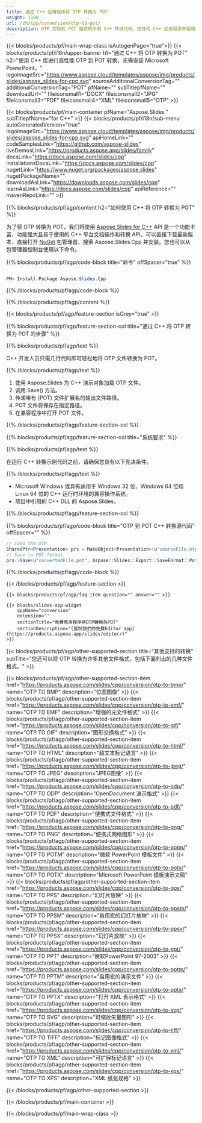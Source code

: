 ```yaml
---
title: 通过 C++ 应用程序将 OTP 转换为 POT
weight: 1190
url: /zh/cpp/conversion/otp-to-pot/ 
description: OTP 文档到 POT 格式的示例 C++ 转换代码。在任何 C++ 应用程序中使用示例代码进行批量 OTP 到 POT 的转换。
---
```


{{< blocks/products/pf/main-wrap-class isAutogenPage="true">}}
{{< blocks/products/pf/i18n/upper-banner h1="通过 C++ 将 OTP 转换为 POT" h2="使用 C++ 库进行高性能 OTP 到 POT 转换，无需安装 Microsoft PowerPoint。" logoImageSrc="https://www.aspose.cloud/templates/aspose/img/products/slides/aspose_slides-for-cpp.svg" sourceAdditionalConversionTag="" additionalConversionTag="POT" pfName="" subTitlepfName="" downloadUrl="" fileiconsmall1="DOCX" fileiconsmall2="JPG" fileiconsmall3="PDF" fileiconsmall4="XML" fileiconsmall5="OTP" >}}

{{< blocks/products/pf/main-container pfName="Aspose.Slides " subTitlepfName="for C++" >}}
{{< blocks/products/pf/i18n/sub-menu autoGeneratedVersion="true" logoImageSrc="https://www.aspose.cloud/templates/aspose/img/products/slides/aspose_slides-for-cpp.svg" apiHomeLink="" codeSamplesLink="https://github.com/aspose-slides" liveDemosLink="https://products.aspose.app/slides/family" docsLink="https://docs.aspose.com/slides/cpp" installationsDocsLink="https://docs.aspose.com/slides/cpp" nugetLink="https://www.nuget.org/packages/aspose.slides" nugetPackageName="" downloadAsLink="https://downloads.aspose.com/slides/cpp" learnAsLink="https://docs.aspose.com/slides/cpp" apiReference="" mavenRepoLink="" >}}

{{% blocks/products/pf/agp/content h2="如何使用 C++ 将 OTP 转换为 POT" %}}

 为了将 OTP 转换为 POT，我们将使用
 [Aspose.Slides for C++](https://products.aspose.com/slides/cpp)
 API 是一个功能丰富、功能强大且易于使用的 C++ 平台文档操作和转换 API。可以直接下载最新版本，直接打开
 [NuGet](https://www.nuget.org/packages/aspose.slides)
 包管理器，搜索
 Aspose.Slides.Cpp
 并安装。您也可以从包管理器控制台使用以下命令。

{{% blocks/products/pf/agp/code-block title="命令" offSpacer="true" %}}

```cs

PM> Install-Package Aspose.Slides.Cpp

```

{{% /blocks/products/pf/agp/code-block %}}

{{% /blocks/products/pf/agp/content %}}

{{< blocks/products/pf/agp/feature-section isGrey="true" >}}

{{% blocks/products/pf/agp/feature-section-col title="通过 C++ 将 OTP 转换为 POT 的步骤" %}}

{{% blocks/products/pf/agp/text %}}

 C++ 开发人员只需几行代码即可轻松地将 OTP 文件转换为 POT。

{{% /blocks/products/pf/agp/text %}}

1. 使用 Aspose.Slides 为 C++ 演示对象加载 OTP 文件。
1. 调用 Save() 方法。
1. 传递带有 (POT) 文件扩展名的输出文件路径。
1. POT 文件将保存在指定路径。
1. 在兼容程序中打开 POT 文件。

{{% /blocks/products/pf/agp/feature-section-col %}}

{{% blocks/products/pf/agp/feature-section-col title="系统要求" %}}

{{% blocks/products/pf/agp/text %}}

 在运行 C++ 转换示例代码之前，请确保您具有以下先决条件。

{{% /blocks/products/pf/agp/text %}}

- Microsoft Windows 或具有适用于 Windows 32 位、Windows 64 位和 Linux 64 位的 C++ 运行时环境的兼容操作系统。
- 项目中引用的 C++ DLL 的 Aspose.Slides。

{{% /blocks/products/pf/agp/feature-section-col %}}

{{% blocks/products/pf/agp/code-block title="OTP 到 POT C++ 转换源代码" offSpacer="" %}}

```cs
// Load the OTP.
SharedPtr<Presentation> prs = MakeObject<Presentation>(u"sourceFile.otp");
// Save in POT format.
prs->Save(u"convertedFile.pot", Aspose::Slides::Export::SaveFormat::Pot);

```

{{% /blocks/products/pf/agp/code-block %}}

{{< /blocks/products/pf/agp/feature-section >}}

    {{< blocks/products/pf/agp/faq-item question="" answer="" >}}
 

<!-- aboutfile Starts -->

<!-- aboutfile Ends -->

    {{< blocks/slides-app-widget 
        appName="conversion"
        extension=""
        sectionTitle="免費應用程序將OTP轉換為POT" 
        sectionDescription="[嘗試我們的免費Editor app](https://products.aspose.app/slides/editor/)" 
    >}}
    
{{< blocks/products/pf/agp/other-supported-section title="其他支持的转换" subTitle="您还可以将 OTP 转换为许多其他文件格式，包括下面列出的几种文件格式。" >}}

{{< blocks/products/pf/agp/other-supported-section-item href="https://products.aspose.com/slides/cpp/conversion/otp-to-bmp/" name="OTP TO BMP" description="位图图像" >}}
{{< blocks/products/pf/agp/other-supported-section-item href="https://products.aspose.com/slides/cpp/conversion/otp-to-emf/" name="OTP TO EMF" description="增强的元文件格式" >}}
{{< blocks/products/pf/agp/other-supported-section-item href="https://products.aspose.com/slides/cpp/conversion/otp-to-gif/" name="OTP TO GIF" description="图形交换格式" >}}
{{< blocks/products/pf/agp/other-supported-section-item href="https://products.aspose.com/slides/cpp/conversion/otp-to-html/" name="OTP TO HTML" description="超文本标记语言" >}}
{{< blocks/products/pf/agp/other-supported-section-item href="https://products.aspose.com/slides/cpp/conversion/otp-to-jpeg/" name="OTP TO JPEG" description="JPEG图像" >}}
{{< blocks/products/pf/agp/other-supported-section-item href="https://products.aspose.com/slides/cpp/conversion/otp-to-odp/" name="OTP TO ODP" description="OpenDocument 演示格式" >}}
{{< blocks/products/pf/agp/other-supported-section-item href="https://products.aspose.com/slides/cpp/conversion/otp-to-pdf/" name="OTP TO PDF" description="便携式文件格式" >}}
{{< blocks/products/pf/agp/other-supported-section-item href="https://products.aspose.com/slides/cpp/conversion/otp-to-png/" name="OTP TO PNG" description="便携式网络图形" >}}
{{< blocks/products/pf/agp/other-supported-section-item href="https://products.aspose.com/slides/cpp/conversion/otp-to-potm/" name="OTP TO POTM" description="微软 PowerPoint 模板文件" >}}
{{< blocks/products/pf/agp/other-supported-section-item href="https://products.aspose.com/slides/cpp/conversion/otp-to-potx/" name="OTP TO POTX" description="Microsoft PowerPoint 模板演示文稿" >}}
{{< blocks/products/pf/agp/other-supported-section-item href="https://products.aspose.com/slides/cpp/conversion/otp-to-pps/" name="OTP TO PPS" description="幻灯片放映" >}}
{{< blocks/products/pf/agp/other-supported-section-item href="https://products.aspose.com/slides/cpp/conversion/otp-to-ppsm/" name="OTP TO PPSM" description="启用宏的幻灯片放映" >}}
{{< blocks/products/pf/agp/other-supported-section-item href="https://products.aspose.com/slides/cpp/conversion/otp-to-ppsx/" name="OTP TO PPSX" description="幻灯片放映" >}}
{{< blocks/products/pf/agp/other-supported-section-item href="https://products.aspose.com/slides/cpp/conversion/otp-to-ppt/" name="OTP TO PPT" description="微软PowerPoint 97-2003" >}}
{{< blocks/products/pf/agp/other-supported-section-item href="https://products.aspose.com/slides/cpp/conversion/otp-to-pptm/" name="OTP TO PPTM" description="启用宏的演示文件" >}}
{{< blocks/products/pf/agp/other-supported-section-item href="https://products.aspose.com/slides/cpp/conversion/otp-to-pptx/" name="OTP TO PPTX" description="打开 XML 表示格式" >}}
{{< blocks/products/pf/agp/other-supported-section-item href="https://products.aspose.com/slides/cpp/conversion/otp-to-svg/" name="OTP TO SVG" description="可缩放矢量图形" >}}
{{< blocks/products/pf/agp/other-supported-section-item href="https://products.aspose.com/slides/cpp/conversion/otp-to-tiff/" name="OTP TO TIFF" description="标记图像格式" >}}
{{< blocks/products/pf/agp/other-supported-section-item href="https://products.aspose.com/slides/cpp/conversion/otp-to-xml/" name="OTP TO XML" description="可扩展标记语言" >}}
{{< blocks/products/pf/agp/other-supported-section-item href="https://products.aspose.com/slides/cpp/conversion/otp-to-xps/" name="OTP TO XPS" description="XML 纸张规格" >}}

{{< /blocks/products/pf/agp/other-supported-section >}}

{{< /blocks/products/pf/main-container >}}
    
{{< /blocks/products/pf/main-wrap-class >}}